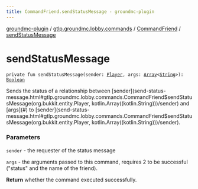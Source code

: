```yaml
---
title: CommandFriend.sendStatusMessage - groundmc-plugin
---
```


[groundmc-plugin](../../index.html) / [gtlp.groundmc.lobby.commands](../index.html) / [CommandFriend](index.html) / [sendStatusMessage](.)

# sendStatusMessage

`private fun sendStatusMessage(sender: `[`Player`](https://hub.spigotmc.org/javadocs/spigot/org/bukkit/entity/Player.html)`, args: `[`Array`](https://kotlinlang.org/api/latest/jvm/stdlib/kotlin/-array/index.html)`<`[`String`](https://kotlinlang.org/api/latest/jvm/stdlib/kotlin/-string/index.html)`>): `[`Boolean`](https://kotlinlang.org/api/latest/jvm/stdlib/kotlin/-boolean/index.html)

Sends the status of a relationship between [sender](send-status-message.html#gtlp.groundmc.lobby.commands.CommandFriend$sendStatusMessage(org.bukkit.entity.Player, kotlin.Array((kotlin.String)))/sender) and [args](#) to [sender](send-status-message.html#gtlp.groundmc.lobby.commands.CommandFriend$sendStatusMessage(org.bukkit.entity.Player, kotlin.Array((kotlin.String)))/sender).

### Parameters

`sender` - the requester of the status message

`args` - the arguments passed to this command, requires 2 to be successful ("status" and the name of the friend).

**Return**
whether the command executed successfully.

